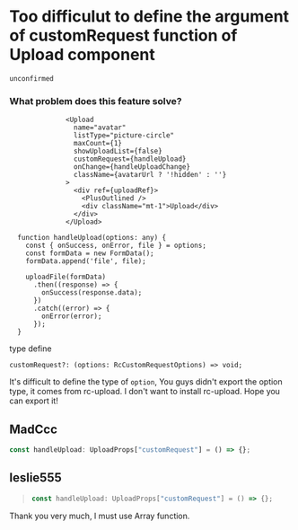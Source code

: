 # Too difficulut to define the argument of customRequest function of Upload component

`unconfirmed`

### What problem does this feature solve?

```
              <Upload
                name="avatar"
                listType="picture-circle"
                maxCount={1}
                showUploadList={false}
                customRequest={handleUpload}
                onChange={handleUploadChange}
                className={avatarUrl ? '!hidden' : ''}
              >
                <div ref={uploadRef}>
                  <PlusOutlined />
                  <div className="mt-1">Upload</div>
                </div>
              </Upload>

  function handleUpload(options: any) {
    const { onSuccess, onError, file } = options;
    const formData = new FormData();
    formData.append('file', file);

    uploadFile(formData)
      .then((response) => {
        onSuccess(response.data);
      })
      .catch((error) => {
        onError(error);
      });
  }
```

type define

```
customRequest?: (options: RcCustomRequestOptions) => void;
```

It's difficult to define the type of `option`, You guys didn't export the option type, it comes from rc-upload. I don't want to install rc-upload. Hope you can export it!

<!-- generated by ant-design-issue-helper. DO NOT REMOVE -->

## MadCcc

```ts
const handleUpload: UploadProps["customRequest"] = () => {};
```

## leslie555

> ```ts
> const handleUpload: UploadProps["customRequest"] = () => {};
> ```

Thank you very much, I must use Array function.
